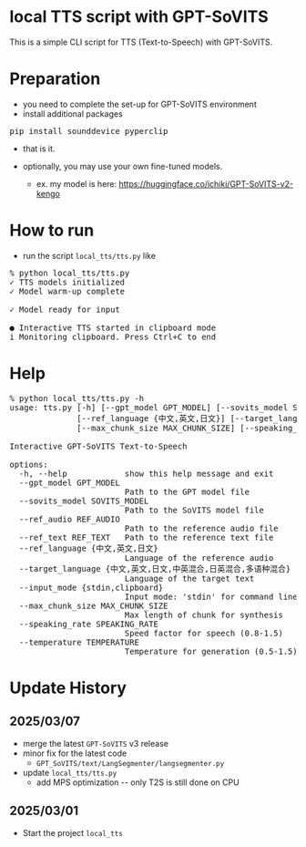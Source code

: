 # local TTS script with GPT-SoVITS

This is a simple CLI script for TTS (Text-to-Speech) with GPT-SoVITS.

# Preparation

* you need to complete the set-up for GPT-SoVITS environment
* install additional packages 
<pre>
pip install sounddevice pyperclip
</pre>

* that is it.

* optionally, you may use your own fine-tuned models.
    * ex. my model is here: https://huggingface.co/ichiki/GPT-SoVITS-v2-kengo

# How to run

* run the script `local_tts/tts.py` like
<pre>
% python local_tts/tts.py 
✓ TTS models initialized            
✓ Model warm-up complete     

✓ Model ready for input

● Interactive TTS started in clipboard mode
i Monitoring clipboard. Press Ctrl+C to end
</pre>

# Help
<pre>
% python local_tts/tts.py -h
usage: tts.py [-h] [--gpt_model GPT_MODEL] [--sovits_model SOVITS_MODEL] [--ref_audio REF_AUDIO] [--ref_text REF_TEXT]
              [--ref_language {中文,英文,日文}] [--target_language {中文,英文,日文,中英混合,日英混合,多语种混合}] [--input_mode {stdin,clipboard}]
              [--max_chunk_size MAX_CHUNK_SIZE] [--speaking_rate SPEAKING_RATE] [--temperature TEMPERATURE]

Interactive GPT-SoVITS Text-to-Speech

options:
  -h, --help            show this help message and exit
  --gpt_model GPT_MODEL
                        Path to the GPT model file
  --sovits_model SOVITS_MODEL
                        Path to the SoVITS model file
  --ref_audio REF_AUDIO
                        Path to the reference audio file
  --ref_text REF_TEXT   Path to the reference text file
  --ref_language {中文,英文,日文}
                        Language of the reference audio
  --target_language {中文,英文,日文,中英混合,日英混合,多语种混合}
                        Language of the target text
  --input_mode {stdin,clipboard}
                        Input mode: 'stdin' for command line, 'clipboard' for clipboard monitoring
  --max_chunk_size MAX_CHUNK_SIZE
                        Max length of chunk for synthesis
  --speaking_rate SPEAKING_RATE
                        Speed factor for speech (0.8-1.5)
  --temperature TEMPERATURE
                        Temperature for generation (0.5-1.5)
</pre>

# Update History

## 2025/03/07

* merge the latest `GPT-SoVITS` v3 release
* minor fix for the latest code
  * `GPT_SoVITS/text/LangSegmenter/langsegmenter.py`
* update `local_tts/tts.py`
  * add MPS optimization -- only T2S is still done on CPU

## 2025/03/01

* Start the project `local_tts`
